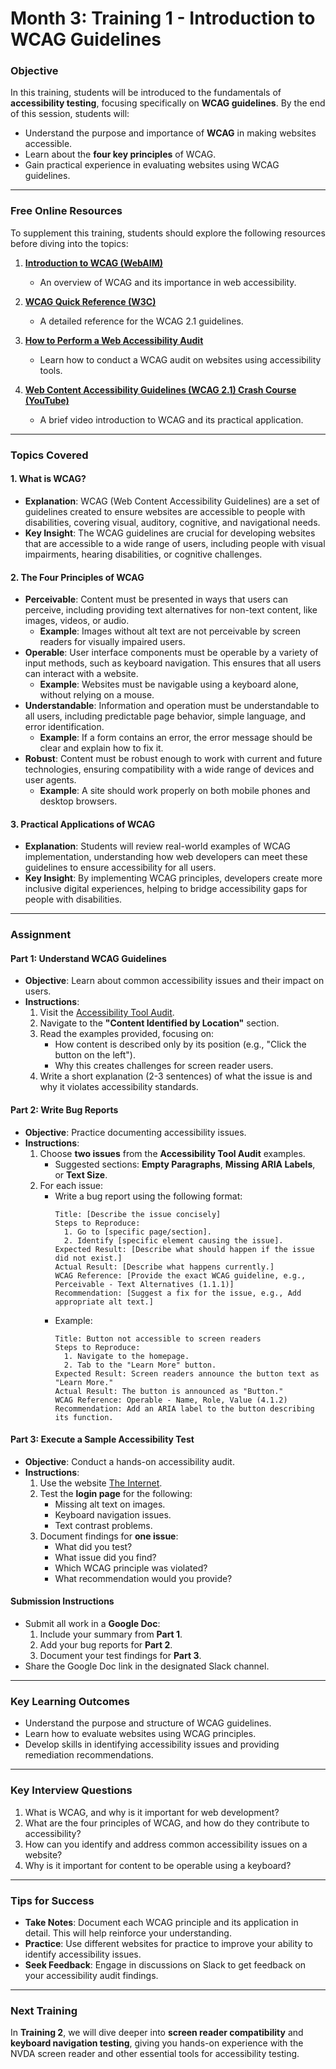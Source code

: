 # **Month 3: Training 1 - Introduction to WCAG Guidelines**

### **Objective**

In this training, students will be introduced to the fundamentals of **accessibility testing**, focusing specifically on **WCAG guidelines**. By the end of this session, students will:

- Understand the purpose and importance of **WCAG** in making websites accessible.
- Learn about the **four key principles** of WCAG.
- Gain practical experience in evaluating websites using WCAG guidelines.

---

### **Free Online Resources**  

To supplement this training, students should explore the following resources before diving into the topics:

1. **[Introduction to WCAG (WebAIM)](https://webaim.org/intro/)**  
   - An overview of WCAG and its importance in web accessibility.

2. **[WCAG Quick Reference (W3C)](https://www.w3.org/WAI/WCAG21/quickref/)**  
   - A detailed reference for the WCAG 2.1 guidelines.

3. **[How to Perform a Web Accessibility Audit](https://www.freecodecamp.org/news/how-to-perform-a-web-accessibility-audit/)**  
   - Learn how to conduct a WCAG audit on websites using accessibility tools.

4. **[Web Content Accessibility Guidelines (WCAG 2.1) Crash Course (YouTube)](https://www.youtube.com/watch?v=NEK3aMPs1Us)**  
   - A brief video introduction to WCAG and its practical application.

---

### **Topics Covered**

#### **1. What is WCAG?**
- **Explanation**: WCAG (Web Content Accessibility Guidelines) are a set of guidelines created to ensure websites are accessible to people with disabilities, covering visual, auditory, cognitive, and navigational needs.
- **Key Insight**: The WCAG guidelines are crucial for developing websites that are accessible to a wide range of users, including people with visual impairments, hearing disabilities, or cognitive challenges.

#### **2. The Four Principles of WCAG**
- **Perceivable**: Content must be presented in ways that users can perceive, including providing text alternatives for non-text content, like images, videos, or audio.
  - **Example**: Images without alt text are not perceivable by screen readers for visually impaired users.
- **Operable**: User interface components must be operable by a variety of input methods, such as keyboard navigation. This ensures that all users can interact with a website.
  - **Example**: Websites must be navigable using a keyboard alone, without relying on a mouse.
- **Understandable**: Information and operation must be understandable to all users, including predictable page behavior, simple language, and error identification.
  - **Example**: If a form contains an error, the error message should be clear and explain how to fix it.
- **Robust**: Content must be robust enough to work with current and future technologies, ensuring compatibility with a wide range of devices and user agents.
  - **Example**: A site should work properly on both mobile phones and desktop browsers.

#### **3. Practical Applications of WCAG**
- **Explanation**: Students will review real-world examples of WCAG implementation, understanding how web developers can meet these guidelines to ensure accessibility for all users.
- **Key Insight**: By implementing WCAG principles, developers create more inclusive digital experiences, helping to bridge accessibility gaps for people with disabilities.

---

### **Assignment**

#### **Part 1: Understand WCAG Guidelines**
- **Objective**: Learn about common accessibility issues and their impact on users.
- **Instructions**:
  1. Visit the [Accessibility Tool Audit](https://alphagov.github.io/accessibility-tool-audit/test-cases.html).
  2. Navigate to the **"Content Identified by Location"** section.
  3. Read the examples provided, focusing on:
     - How content is described only by its position (e.g., "Click the button on the left").
     - Why this creates challenges for screen reader users.
  4. Write a short explanation (2-3 sentences) of what the issue is and why it violates accessibility standards.

#### **Part 2: Write Bug Reports**
- **Objective**: Practice documenting accessibility issues.
- **Instructions**:
  1. Choose **two issues** from the **Accessibility Tool Audit** examples.
     - Suggested sections: **Empty Paragraphs**, **Missing ARIA Labels**, or **Text Size**.
  2. For each issue:
     - Write a bug report using the following format:
       ```plaintext
       Title: [Describe the issue concisely]
       Steps to Reproduce:
         1. Go to [specific page/section].
         2. Identify [specific element causing the issue].
       Expected Result: [Describe what should happen if the issue did not exist.]
       Actual Result: [Describe what happens currently.]
       WCAG Reference: [Provide the exact WCAG guideline, e.g., Perceivable - Text Alternatives (1.1.1)]
       Recommendation: [Suggest a fix for the issue, e.g., Add appropriate alt text.]
       ```
     - Example:
       ```plaintext
       Title: Button not accessible to screen readers
       Steps to Reproduce:
         1. Navigate to the homepage.
         2. Tab to the "Learn More" button.
       Expected Result: Screen readers announce the button text as "Learn More."
       Actual Result: The button is announced as "Button."
       WCAG Reference: Operable - Name, Role, Value (4.1.2)
       Recommendation: Add an ARIA label to the button describing its function.
       ```

#### **Part 3: Execute a Sample Accessibility Test**
- **Objective**: Conduct a hands-on accessibility audit.
- **Instructions**:
  1. Use the website [The Internet](https://the-internet.herokuapp.com).
  2. Test the **login page** for the following:
     - Missing alt text on images.
     - Keyboard navigation issues.
     - Text contrast problems.
  3. Document findings for **one issue**:
     - What did you test?
     - What issue did you find?
     - Which WCAG principle was violated?
     - What recommendation would you provide?

#### **Submission Instructions**
- Submit all work in a **Google Doc**:
  1. Include your summary from **Part 1**.
  2. Add your bug reports for **Part 2**.
  3. Document your test findings for **Part 3**.
- Share the Google Doc link in the designated Slack channel.

---

### **Key Learning Outcomes**
- Understand the purpose and structure of WCAG guidelines.
- Learn how to evaluate websites using WCAG principles.
- Develop skills in identifying accessibility issues and providing remediation recommendations.

---

### **Key Interview Questions**
1. What is WCAG, and why is it important for web development?
2. What are the four principles of WCAG, and how do they contribute to accessibility?
3. How can you identify and address common accessibility issues on a website?
4. Why is it important for content to be operable using a keyboard?

---

### **Tips for Success**
- **Take Notes**: Document each WCAG principle and its application in detail. This will help reinforce your understanding.
- **Practice**: Use different websites for practice to improve your ability to identify accessibility issues.
- **Seek Feedback**: Engage in discussions on Slack to get feedback on your accessibility audit findings.

---

### **Next Training**
In **Training 2**, we will dive deeper into **screen reader compatibility** and **keyboard navigation testing**, giving you hands-on experience with the NVDA screen reader and other essential tools for accessibility testing.

